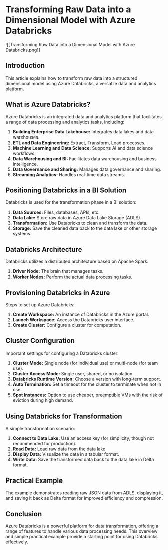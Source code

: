 # Transforming Raw Data into a Dimensional Model with Azure Databricks


![[Transforming Raw Data into a Dimensional Model with Azure Databricks.png]]
## Introduction
This article explains how to transform raw data into a structured dimensional model using Azure Databricks, a versatile data and analytics platform.

## What is Azure Databricks?
Azure Databricks is an integrated data and analytics platform that facilitates a range of data processing and analytics tasks, including:

1. **Building Enterprise Data Lakehouse:** Integrates data lakes and data warehouses.
2. **ETL and Data Engineering:** Extract, Transform, Load processes.
3. **Machine Learning and Data Science:** Supports AI and data science workflows.
4. **Data Warehousing and BI:** Facilitates data warehousing and business intelligence.
5. **Data Governance and Sharing:** Manages data governance and sharing.
6. **Streaming Analytics:** Handles real-time data streams.

## Positioning Databricks in a BI Solution
Databricks is used for the transformation phase in a BI solution:

1. **Data Sources:** Files, databases, APIs, etc.
2. **Data Lake:** Store raw data in Azure Data Lake Storage (ADLS).
3. **Transformation:** Use Databricks to clean and transform the data.
4. **Storage:** Save the cleaned data back to the data lake or other storage systems.

## Databricks Architecture
Databricks utilizes a distributed architecture based on Apache Spark:

1. **Driver Node:** The brain that manages tasks.
2. **Worker Nodes:** Perform the actual data processing tasks.

## Provisioning Databricks in Azure
Steps to set up Azure Databricks:

1. **Create Workspace:** An instance of Databricks in the Azure portal.
2. **Launch Workspace:** Access the Databricks user interface.
3. **Create Cluster:** Configure a cluster for computation.

## Cluster Configuration
Important settings for configuring a Databricks cluster:

1. **Cluster Mode:** Single node (for individual use) or multi-node (for team use).
2. **Cluster Access Mode:** Single user, shared, or no isolation.
3. **Databricks Runtime Version:** Choose a version with long-term support.
4. **Auto Termination:** Set a timeout for the cluster to terminate when not in use.
5. **Spot Instances:** Option to use cheaper, preemptible VMs with the risk of eviction during high demand.

## Using Databricks for Transformation
A simple transformation scenario:



1. **Connect to Data Lake:** Use an access key (for simplicity, though not recommended for production).
2. **Read Data:** Load raw data from the data lake.
3. **Display Data:** Visualize the data in a tabular format.
4. **Write Data:** Save the transformed data back to the data lake in Delta format.

## Practical Example
The example demonstrates reading raw JSON data from ADLS, displaying it, and saving it back as Delta format for improved efficiency and compression.

## Conclusion
Azure Databricks is a powerful platform for data transformation, offering a range of features to handle various data processing needs. This overview and simple practical example provide a starting point for using Databricks effectively.
